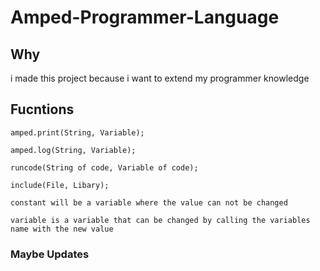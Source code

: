 # Amped-Programmer-Language

## Why

i made this project because i want to extend my programmer knowledge

## Fucntions
```
amped.print(String, Variable);

amped.log(String, Variable);

runcode(String of code, Variable of code);

include(File, Libary);

constant will be a variable where the value can not be changed

variable is a variable that can be changed by calling the variables name with the new value

```
### Maybe Updates
